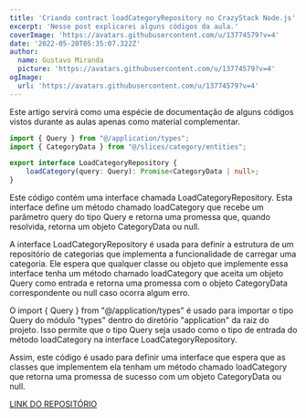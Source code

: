 ```yaml
---
title: 'Criando contract loadCategoryRepository no CrazyStack Node.js'
excerpt: 'Nesse post explicarei alguns códigos da aula.'
coverImage: 'https://avatars.githubusercontent.com/u/13774579?v=4'
date: '2022-05-20T05:35:07.322Z'
author:
  name: Gustavo Miranda
  picture: 'https://avatars.githubusercontent.com/u/13774579?v=4'
ogImage:
  url: 'https://avatars.githubusercontent.com/u/13774579?v=4'
---
```

Este artigo servirá como uma espécie de documentação de alguns códigos vistos durante as aulas apenas como material complementar.

```typescript
import { Query } from "@/application/types";
import { CategoryData } from "@/slices/category/entities";

export interface LoadCategoryRepository {
    loadCategory(query: Query): Promise<CategoryData | null>;
}
```
Este código contém uma interface chamada LoadCategoryRepository. Esta interface define um método chamado loadCategory que recebe um parâmetro query do tipo Query e retorna uma promessa que, quando resolvida, retorna um objeto CategoryData ou null.

A interface LoadCategoryRepository é usada para definir a estrutura de um repositório de categorias que implementa a funcionalidade de carregar uma categoria. Ele espera que qualquer classe ou objeto que implemente essa interface tenha um método chamado loadCategory que aceita um objeto Query como entrada e retorna uma promessa com o objeto CategoryData correspondente ou null caso ocorra algum erro.

O import { Query } from "@/application/types" é usado para importar o tipo Query do módulo "types" dentro do diretório "application" da raiz do projeto. Isso permite que o tipo Query seja usado como o tipo de entrada do método loadCategory na interface LoadCategoryRepository.

Assim, este código é usado para definir uma interface que espera que as classes que implementem ela tenham um método chamado loadCategory que retorna uma promessa de sucesso com um objeto CategoryData ou null.

[LINK DO REPOSITÓRIO](https://github.com/gumiranda/CrazyStackNodeJs)